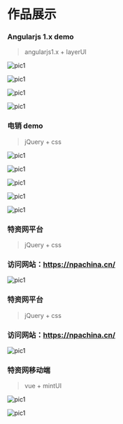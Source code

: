 # 作品展示

### Angularjs 1.x demo
> angularjs1.x + layerUI


![pic1](https://github.com/lovlin1990/showProject/blob/master/angular%2BlayerUI/zx-demo.jpg)

![pic1](https://github.com/lovlin1990/showProject/blob/master/angular%2BlayerUI/zx-dr.png)

![pic1](https://github.com/lovlin1990/showProject/blob/master/angular%2BlayerUI/zx-dw.png)

![pic1](https://github.com/lovlin1990/showProject/blob/master/angular%2BlayerUI/zx-hd.png)


### 电销 demo
> jQuery + css


![pic1](https://github.com/lovlin1990/showProject/blob/master/jQuery%2Bcss3/dx-1.png)

![pic1](https://github.com/lovlin1990/showProject/blob/master/jQuery%2Bcss3/dx-2.png)

![pic1](https://github.com/lovlin1990/showProject/blob/master/jQuery%2Bcss3/dx-3.png)

![pic1](https://github.com/lovlin1990/showProject/blob/master/jQuery%2Bcss3/dx-4.png)

![pic1](https://github.com/lovlin1990/showProject/blob/master/jQuery%2Bcss3/dx-chart.png)


### 特资网平台
> jQuery + css
### 访问网站：https://npachina.cn/

![pic1](https://github.com/lovlin1990/showProject/blob/master/jQuery%2Bcss/tzw-index.png)



### 特资网平台
> jQuery + css
### 访问网站：https://npachina.cn/

![pic1](https://github.com/lovlin1990/showProject/blob/master/jQuery%2Bcss/tzw-index.png)



### 特资网移动端
> vue + mintUI

![pic1](https://github.com/lovlin1990/showProject/blob/master/vue%2BmintUI/wx-1.jpg)

![pic1](https://github.com/lovlin1990/showProject/blob/master/vue%2BmintUI/wx-2.jpg)
